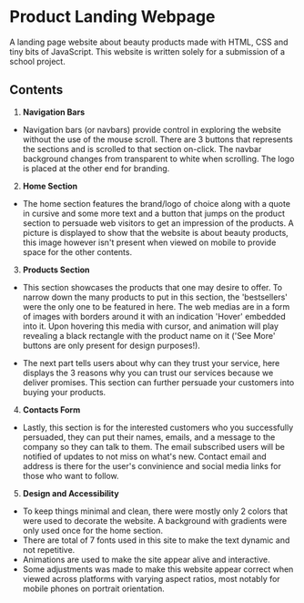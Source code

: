 # Product Landing Webpage

A landing page website about beauty products made with HTML, CSS and tiny bits of JavaScript. This website is written solely for a submission of a school project.
   
## Contents
 1. **Navigation Bars**
- Navigation bars (or navbars) provide control in exploring the website without the use of the mouse scroll. There are 3 buttons that represents the sections and is scrolled to that section on-click. The navbar background changes from transparent to white when scrolling. The logo is placed at the other end for branding.

2. **Home Section**
- The home section features the brand/logo of choice along with a quote in cursive and some more text and a button that jumps on the product section to persuade web visitors to get an impression of the products. A picture is displayed to show that the website is about beauty products, this image however isn't present when viewed on mobile to provide space for the other contents.

3. **Products Section**
-  This section showcases the products that one may desire to offer. To narrow down the many products to put in this section, the 'bestsellers' were the only one to be featured in here. The web medias are in a form of images with borders around it with an indication 'Hover' embedded into it. Upon hovering this media with cursor, and animation will play revealing a black rectangle with the product name on it ('See More' buttons are only present for design purposes!).

- The next part tells users about why can they trust your service, here displays the 3 reasons why you can trust our services because we deliver promises. This section can further persuade your customers into buying your products.

4. **Contacts Form**
- Lastly, this section is for the interested customers who you successfully persuaded, they can put their names, emails, and a message to the company so they can talk to them. The email subscribed users will be notified of updates to not miss on what's new. Contact email and address is there for the user's convinience and social media links for those who want to follow.

5. **Design and Accessibility**
- To keep things minimal and clean, there were mostly only 2 colors that were used to decorate the website. A background with gradients were only used once for the home section.
- There are total of 7 fonts used in this site to make the text dynamic and not repetitive.
- Animations are used to make the site appear alive and interactive.
- Some adjustments was made to make this website appear correct when viewed across platforms with varying aspect ratios, most notably for mobile phones on portrait orientation.
